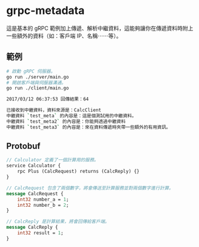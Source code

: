 # grpc-metadata

這是基本的 gRPC 範例加上傳遞、解析中繼資料，這能夠讓你在傳遞資料時附上一些額外的資料（如：客戶端 IP、名稱⋯⋯等）。

## 範例

```bash
# 啟動 gRPC 伺服器。
go run ./server/main.go
# 開啟客戶端與伺服器溝通。
go run ./client/main.go
```

```bash
2017/03/12 06:37:53 回傳結果：64
```

```bash
已接收到中繼資料，資料來源是：CalcClient
中繼資料 `test_meta` 的內容是：這是個測試用的中繼資料。
中繼資料 `test_meta2` 的內容是：你能夠透過中繼資料
中繼資料 `test_meta3` 的內容是：來在資料傳遞時夾帶一些額外的有用資訊。
```

## Protobuf

```proto
// Calculator 定義了一個計算用的服務。
service Calculator {
    rpc Plus (CalcRequest) returns (CalcReply) {}
}

// CalcRequest 包含了兩個數字，將會傳送至計算服務並對兩個數字進行計算。
message CalcRequest {
    int32 number_a = 1;
    int32 number_b = 2;
}

// CalcReply 是計算結果，將會回傳給客戶端。
message CalcReply {
    int32 result = 1;
}
```
